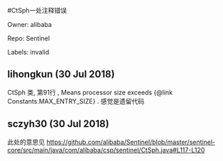 #CtSph一处注释错误

Owner: alibaba

Repo: Sentinel

Labels: invalid 

## lihongkun (30 Jul 2018)

CtSph 类, 第91行  , Means processor size exceeds {@link Constants.MAX_ENTRY_SIZE} . 感觉是遗留代码

## sczyh30 (30 Jul 2018)

此处的意思见 https://github.com/alibaba/Sentinel/blob/master/sentinel-core/src/main/java/com/alibaba/csp/sentinel/CtSph.java#L117-L120

